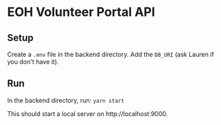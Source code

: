 # EOH Volunteer Portal API

## Setup

Create a `.env` file in the backend directory. Add the `DB_URI` (ask Lauren if you don't have it).

## Run

In the backend directory, run: `yarn start`

This should start a local server on http://localhost:9000.
